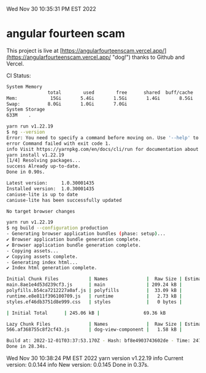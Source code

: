 Wed Nov 30 10:35:31 PM EST 2022

# angular fourteen scam


This project is live at [https://angularfourteenscam.vercel.app/](https://angularfourteenscam.vercel.app/ "dog!") thanks to Github and Vercel.

CI Status: 

```bash
System Memory
               total        used        free      shared  buff/cache   available
Mem:            15Gi       5.4Gi       1.5Gi       1.4Gi       8.5Gi       8.2Gi
Swap:          8.0Gi       1.0Gi       7.0Gi
System Storage
633M	.
```
```bash
yarn run v1.22.19
$ ng --version
Error: You need to specify a command before moving on. Use '--help' to view the available commands.
error Command failed with exit code 1.
info Visit https://yarnpkg.com/en/docs/cli/run for documentation about this command.
yarn install v1.22.19
[1/4] Resolving packages...
success Already up-to-date.
Done in 0.90s.
```
```bash
Latest version:     1.0.30001435
Installed version:  1.0.30001435
caniuse-lite is up to date
caniuse-lite has been successfully updated

No target browser changes
```
```bash
yarn run v1.22.19
$ ng build --configuration production
- Generating browser application bundles (phase: setup)...
✔ Browser application bundle generation complete.
✔ Browser application bundle generation complete.
- Copying assets...
✔ Copying assets complete.
- Generating index html...
✔ Index html generation complete.

Initial Chunk Files           | Names              |  Raw Size | Estimated Transfer Size
main.8ae1e4d53d239cf3.js      | main               | 209.24 kB |                57.44 kB
polyfills.b54ca7212227a0af.js | polyfills          |  33.09 kB |                10.65 kB
runtime.e8e811f396100709.js   | runtime            |   2.73 kB |                 1.27 kB
styles.ef46db3751d8e999.css   | styles             |   0 bytes |                       -

| Initial Total      | 245.06 kB |                69.36 kB

Lazy Chunk Files              | Names              |  Raw Size | Estimated Transfer Size
566.af368755c8f2cf43.js       | dog-view-component |   1.58 kB |               792 bytes

Build at: 2022-12-01T03:37:53.170Z - Hash: bf8e4903743602de - Time: 24732ms
Done in 28.34s.
```
Wed Nov 30 10:38:24 PM EST 2022
yarn version v1.22.19
info Current version: 0.0.144
info New version: 0.0.145
Done in 0.37s.
